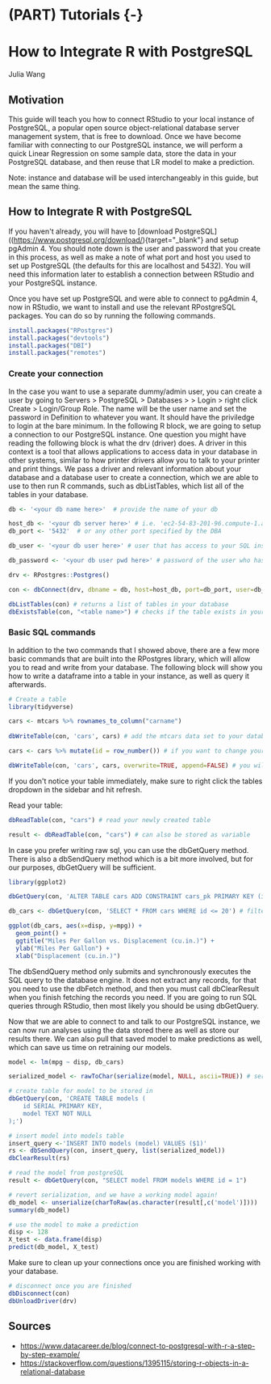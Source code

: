# (PART) Tutorials {-}

# How to Integrate R with PostgreSQL

Julia Wang



## Motivation

This guide will teach you how to connect RStudio to your local instance of PostgreSQL, a popular open source object-relational database server management system, that is free to download. Once we have become familiar with connecting to our PostgreSQL instance, we will perform a quick Linear Regression on some sample data, store the data in your PostgreSQL database, and then reuse that LR model to make a prediction. 

Note: instance and database will be used interchangeably in this guide, but mean the same thing.

## How to Integrate R with PostgreSQL

If you haven't already, you will have to [download PostgreSQL]((https://www.postgresql.org/download/){target="_blank"} and setup pgAdmin 4. You should note down is the user and password that you create in this process, as well as make a note of what port and host you used to set up PostgreSQL (the defaults for this are localhost and 5432). You will need this information later to establish a connection between RStudio and your PostgreSQL instance.

Once you have set up PostgreSQL and were able to connect to pgAdmin 4, now in RStudio, we want to install and use the relevant RPostgreSQL packages. You can do so by running the following commands.


```r
install.packages("RPostgres")
install.packages("devtools")
install.packages("DBI")
install.packages("remotes")
```

### Create your connection
In the case you want to use a separate dummy/admin user, you can create a user by going to Servers > PostgreSQL > Databases > <database name> > Login > right click Create > Login/Group Role. The name will be the user name and set the password in Definition to whatever you want. It should have the priviledge to login at the bare minimum. In the following R block, we are going to setup a connection to our PostgreSQL instance. One question you might have reading the following block is what the drv (driver) does. A driver in this context is a tool that allows applications to access data in your database in other systems, similar to how printer drivers allow you to talk to your printer and print things. We pass a driver and relevant information about your database and a database user to create a connection, which we are able to use to then run R commands, such as dbListTables, which list all of the tables in your database.


```r
db <- '<your db name here>'  # provide the name of your db

host_db <- '<your db server here>' # i.e. 'ec2-54-83-201-96.compute-1.amazonaws.com or localhost if you are connecting to an instance on your own laptop'  
db_port <- '5432'  # or any other port specified by the DBA

db_user <- '<your db user here>' # user that has access to your SQL instance

db_password <- '<your db user pwd here>' # password of the user who has access to your SQL instance.

drv <- RPostgres::Postgres()

con <- dbConnect(drv, dbname = db, host=host_db, port=db_port, user=db_user, password=db_password)  

dbListTables(con) # returns a list of tables in your database
dbExistsTable(con, "<table name>") # checks if the table exists in your database
```

### Basic SQL commands
In addition to the two commands that I showed above, there are a few more basic commands that are built into the RPostgres library, which will allow you to read and write from your database. The following block will show you how to write a dataframe into a table in your instance, as well as query it afterwards.


```r
# Create a table
library(tidyverse)

cars <- mtcars %>% rownames_to_column("carname") 
  
dbWriteTable(con, 'cars', cars) # add the mtcars data set to your database as a table called "cars"

cars <- cars %>% mutate(id = row_number()) # if you want to change your data, such as adding an id column

dbWriteTable(con, 'cars', cars, overwrite=TRUE, append=FALSE) # you will need to pass in additional parameters. Overwrite will drop and recreate the table with your new data. Append just appends your data, your df needs to be in the same shape with the same variable names in order to work.
```

If you don't notice your table immediately, make sure to right click the tables dropdown in the sidebar and hit refresh.

Read your table:

```r
dbReadTable(con, "cars") # read your newly created table

result <- dbReadTable(con, "cars") # can also be stored as variable
```

In case you prefer writing raw sql, you can use the dbGetQuery method. There is also a dbSendQuery method which is a bit more involved, but for our purposes, dbGetQuery will be sufficient.


```r
library(ggplot2)

dbGetQuery(con, 'ALTER TABLE cars ADD CONSTRAINT cars_pk PRIMARY KEY (id)') # add primary key to the id column

db_cars <- dbGetQuery(con, 'SELECT * FROM cars WHERE id <= 20') # filter down our data set 

ggplot(db_cars, aes(x=disp, y=mpg)) + 
  geom_point() +
  ggtitle("Miles Per Gallon vs. Displacement (cu.in.)") +
  ylab("Miles Per Gallon") +
  xlab("Displacement (cu.in.)")
```

The dbSendQuery method only submits and synchronously executes the SQL query to the database engine. It does not extract any records, for that you need to use the dbFetch method, and then you must call dbClearResult when you finish fetching the records you need. If you are going to run SQL queries through RStudio, then most likely you should be using dbGetQuery.

Now that we are able to connect to and talk to our PostgreSQL instance, we can now run analyses using the data stored there as well as store our results there. We can also pull that saved model to make predictions as well, which can save us time on retraining our models.


```r
model <- lm(mpg ~ disp, db_cars)

serialized_model <- rawToChar(serialize(model, NULL, ascii=TRUE)) # serialize (convert string) model so it can be stored in database

# create table for model to be stored in
dbGetQuery(con, 'CREATE TABLE models (
	id SERIAL PRIMARY KEY,
	model TEXT NOT NULL
);') 

# insert model into models table
insert_query <-'INSERT INTO models (model) VALUES ($1)'
rs <- dbSendQuery(con, insert_query, list(serialized_model))
dbClearResult(rs)

# read the model from postgreSQL
result <- dbGetQuery(con, "SELECT model FROM models WHERE id = 1")

# revert serialization, and we have a working model again!
db_model <- unserialize(charToRaw(as.character(result[,c('model')])))
summary(db_model)

# use the model to make a prediction
disp <- 128
X_test <- data.frame(disp)
predict(db_model, X_test)
```

Make sure to clean up your connections once you are finished working with your database.


```r
# disconnect once you are finished
dbDisconnect(con)
dbUnloadDriver(drv)
```

## Sources
- https://www.datacareer.de/blog/connect-to-postgresql-with-r-a-step-by-step-example/
- https://stackoverflow.com/questions/1395115/storing-r-objects-in-a-relational-database

